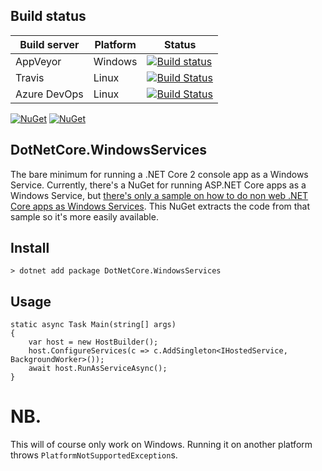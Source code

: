 ## Build status

| Build server                | Platform     | Status                                                                                                                    |
|-----------------------------|--------------|---------------------------------------------------------------------------------------------------------------------------|
| AppVeyor                    | Windows      | [![Build status](https://ci.appveyor.com/api/projects/status/1ax6w93byxor88l0/branch/master?svg=true)](https://ci.appveyor.com/project/icenorge/dotnetcore-windowsservices/branch/master)|
| Travis                      | Linux        | [![Build Status](https://travis-ci.org/icenorge/DotNetCore.WindowsServices.svg?branch=master)](https://travis-ci.org/icenorge/DotNetCore.WindowsServices)|
| Azure DevOps| Linux |[![Build Status](https://dev.azure.com/icenorge/DotNetCore.WindowsServices/_apis/build/status/icenorge.DotNetCore.WindowsServices)](https://dev.azure.com/icenorge/DotNetCore.WindowsServices/_build/latest?definitionId=1)|


[![NuGet](https://img.shields.io/nuget/v/DotNetCore.WindowsServices.svg)](https://www.nuget.org/packages/DotNetCore.WindowsServices/)
[![NuGet](https://img.shields.io/nuget/dt/DotNetCore.WindowsService.svg)](https://www.nuget.org/packages/DotNetCore.WindowsServices/)

## DotNetCore.WindowsServices
The bare minimum for running a .NET Core 2 console app as a Windows Service. Currently, there's a NuGet for running ASP.NET Core apps as a Windows Service, but [there's only a sample on how to do non web .NET Core apps as Windows Services](https://github.com/aspnet/Hosting/issues/1529). This NuGet extracts the code from that sample so it's more easily available.

## Install
```
> dotnet add package DotNetCore.WindowsServices
```

## Usage
```
static async Task Main(string[] args)
{
    var host = new HostBuilder();
    host.ConfigureServices(c => c.AddSingleton<IHostedService, BackgroundWorker>());
    await host.RunAsServiceAsync();
}
```

# NB.

This will of course only work on Windows. Running it on another platform throws `PlatformNotSupportedException`s.

